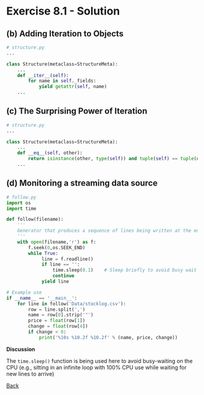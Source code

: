 # Exercise 8.1 - Solution

## (b) Adding Iteration to Objects

```python
# structure.py
...

class Structure(metaclass=StructureMeta):
    ...
    def __iter__(self):
        for name in self._fields:
            yield getattr(self, name)
    ...
```

## (c) The Surprising Power of Iteration

```python
# structure.py
...

class Structure(metaclass=StructureMeta):
    ...
    def __eq__(self, other):
        return isinstance(other, type(self)) and tuple(self) == tuple(other)
    ...
```

## (d) Monitoring a streaming data source

```python
# follow.py
import os
import time

def follow(filename):
    '''
    Generator that produces a sequence of lines being written at the end of a file.
    '''
    with open(filename,'r') as f:
        f.seek(0,os.SEEK_END)
        while True:
             line = f.readline()
             if line == '':
                 time.sleep(0.1)    # Sleep briefly to avoid busy wait
                 continue
             yield line

# Example use
if __name__ == '__main__':
    for line in follow('Data/stocklog.csv'):
        row = line.split(',')
        name = row[0].strip('"')
        price = float(row[1])
        change = float(row[4])
        if change < 0:
            print('%10s %10.2f %10.2f' % (name, price, change))
```

**Discussion**

The `time.sleep()` function is being used here to avoid busy-waiting
on the CPU (e.g., sitting in an infinite loop with 100% CPU use while waiting for new lines to arrive)



[Back](ex8_1.md)
